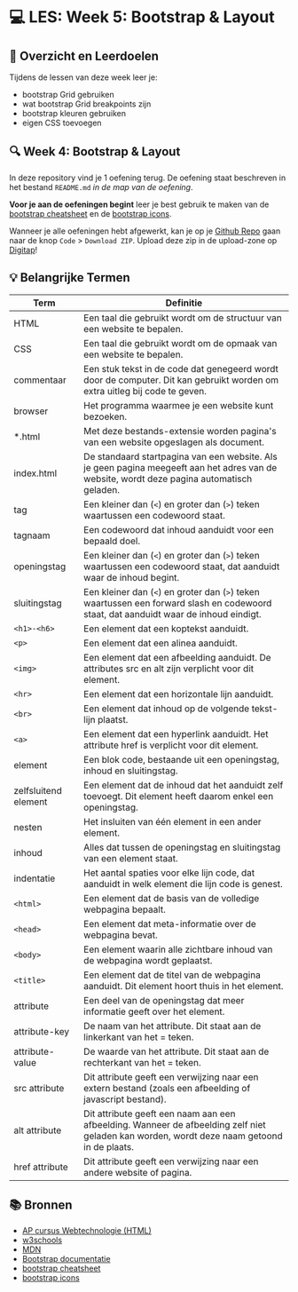 # 💻 LES: Week 5: Bootstrap & Layout

## 🥅 Overzicht en Leerdoelen

Tijdens de lessen van deze week leer je:
 - bootstrap Grid gebruiken
 - wat bootstrap Grid breakpoints zijn
 - bootstrap kleuren gebruiken
 - eigen CSS toevoegen

## 🔍 Week 4: Bootstrap & Layout

In deze repository vind je 1 oefening terug. De oefening staat beschreven in het bestand `README.md` *in de map van de oefening*.

**Voor je aan de oefeningen begint** leer je best gebruik te maken van de [bootstrap cheatsheet](https://getbootstrap.com/docs/5.2/examples/cheatsheet/) en de [bootstrap icons](https://icons.getbootstrap.com/).

Wanneer je alle oefeningen hebt afgewerkt, kan je op je [Github Repo](https://classroom.github.com/a/DVKbsbLg) gaan naar de knop `Code` > `Download ZIP`. Upload deze zip in de upload-zone op [Digitap](https://learning.ap.be/course/view.php?id=58872#section-5)!

## 💡 Belangrijke Termen

| Term                 | Definitie                                                                                                                                  |
| -------------------- | ------------------------------------------------------------------------------------------------------------------------------------------ |
| HTML                 | Een taal die gebruikt wordt om de structuur van een website te bepalen.                                                                    |
| CSS                  | Een taal die gebruikt wordt om de opmaak van een website te bepalen.                                                                       |
| commentaar           | Een stuk tekst in de code dat genegeerd wordt door de computer. Dit kan gebruikt worden om extra uitleg bij code te geven.                 |
| browser              | Het programma waarmee je een website kunt bezoeken.                                                                                        |
| *.html               | Met deze bestands-extensie worden pagina's van een website opgeslagen als document.                                                        |
| index.html           | De standaard startpagina van een website. Als je geen pagina meegeeft aan het adres van de website, wordt deze pagina automatisch geladen. |
| tag                  | Een kleiner dan (`<`) en groter dan (`>`) teken waartussen een codewoord staat.                                                            |
| tagnaam              | Een codewoord dat inhoud aanduidt voor een bepaald doel.                                                                                   |
| openingstag          | Een kleiner dan (`<`) en groter dan (`>`) teken waartussen een codewoord staat, dat aanduidt waar de inhoud begint.                        |
| sluitingstag         | Een kleiner dan (`<`) en groter dan (`>`) teken waartussen een forward slash en codewoord staat, dat aanduidt waar de inhoud eindigt.      |
| `<h1>-<h6>`          | Een element dat een koptekst aanduidt.                                                                                                     |
| `<p>`                | Een element dat een alinea aanduidt.                                                                                                       |
| `<img>`              | Een element dat een afbeelding aanduidt. De attributes src en alt zijn verplicht voor dit element.                                         |
| `<hr>`               | Een element dat een horizontale lijn aanduidt.                                                                                             |
| `<br>`               | Een element dat inhoud op de volgende tekst-lijn plaatst.                                                                                  |
| `<a>`                | Een element dat een hyperlink aanduidt. Het attribute href is verplicht voor dit element.                                                  |
| element              | Een blok code, bestaande uit een openingstag, inhoud en sluitingstag.                                                                      |
| zelfsluitend element | Een element dat de inhoud dat het aanduidt zelf toevoegt. Dit element heeft daarom enkel een openingstag.                                  |
| nesten               | Het insluiten van één element in een ander element.                                                                                        |
| inhoud               | Alles dat tussen de openingstag en sluitingstag van een element staat.                                                                     |
| indentatie           | Het aantal spaties voor elke lijn code, dat aanduidt in welk element die lijn code is genest.                                              |
| `<html>`             | Een element dat de basis van de volledige webpagina bepaalt.                                                                               |
| `<head>`             | Een element dat meta-informatie over de webpagina bevat.                                                                                   |
| `<body>`             | Een element waarin alle zichtbare inhoud van de webpagina wordt geplaatst.                                                                 |
| `<title>`            | Een element dat de titel van de webpagina aanduidt. Dit element hoort thuis in het <head> element.                                         |
| attribute            | Een deel van de openingstag dat meer informatie geeft over het element.                                                                    |
| attribute-key        | De naam van het attribute. Dit staat aan de linkerkant van het = teken.                                                                    |
| attribute-value      | De waarde van het attribute. Dit staat aan de rechterkant van het = teken.                                                                 |
| src attribute        | Dit attribute geeft een verwijzing naar een extern bestand (zoals een afbeelding of javascript bestand).                                   |
| alt attribute        | Dit attribute geeft een naam aan een afbeelding. Wanneer de afbeelding zelf niet geladen kan worden, wordt deze naam getoond in de plaats. |
| href attribute       | Dit attribute geeft een verwijzing naar een andere website of pagina.                                                                      |

## 📚 Bronnen

- [AP cursus Webtechnologie (HTML)](https://apwt.gitbook.io/g_webtechnologie/html/html-structuur)
- [w3schools](https://www.w3schools.com)
- [MDN](https://developer.mozilla.org/en-US/docs/Web/HTML)
- [Bootstrap documentatie](https://getbootstrap.com/docs/5.2/getting-started/introduction/)
- [bootstrap cheatsheet](https://getbootstrap.com/docs/5.2/examples/cheatsheet/)
- [bootstrap icons](https://icons.getbootstrap.com/)